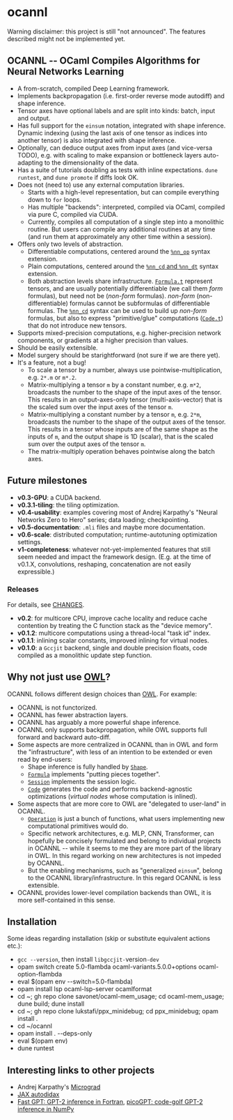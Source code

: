ocannl
======

Warning disclaimer: this project is still "not announced". The features described might not be implemented yet.

## OCANNL -- OCaml Compiles Algorithms for Neural Networks Learning

* A from-scratch, compiled Deep Learning framework.
* Implements backpropagation (i.e. first-order reverse mode autodiff) and shape inference.
* Tensor axes have optional labels and are split into kinds: batch, input and output.
* Has full support for the `einsum` notation, integrated with shape inference. Dynamic indexing (using the last axis of one tensor as indices into another tensor) is also integrated with shape inference.
* Optionally, can deduce output axes from input axes (and vice-versa TODO), e.g. with scaling to make expansion or bottleneck layers auto-adapting to the dimensionality of the data.
* Has a suite of tutorials doubling as tests with inline expectations. `dune runtest`, and `dune promote` if diffs look OK.
* Does not (need to) use any external computation libraries.
  * Starts with a high-level representation, but can compile everything down to `for` loops.
  * Has multiple "backends": interpreted, compiled via OCaml, compiled via pure C, compiled via CUDA.
  * Currently, compiles all computation of a single step into a monolithic routine. But users can compile any additional routines at any time (and run them at approximately any other time within a session).
* Offers only two levels of abstraction.
  * Differentiable computations, centered around the [`%nn_op`](lib/ppx_nn_op.ml) syntax extension.
  * Plain computations, centered around the [`%nn_cd` and `%nn_dt`](lib/ppx_nn_cd.ml) syntax extension.
  * Both abstraction levels share infrastructure. [`Formula.t`](lib/formula.ml) represent tensors, and are usually potentially differentiable (we call them _form_ formulas), but need not be (_non-form_ formulas). _non-form_ (non-differentiable) formulas cannot be subformulas of differentiable formulas. The [`%nn_cd`](lib/ppx_nn_cd.ml) syntax can be used to build up _non-form_ formulas, but also to express "primitive/glue" computations ([`Code.t`](lib/code.ml)) that do not introduce new tensors.
* Supports mixed-precision computations, e.g. higher-precision network components, or gradients at a higher precision than values.
* Should be easily extensible.
* Model surgery should be starightforward (not sure if we are there yet).
* It's a feature, not a bug!
  * To scale a tensor by a number, always use pointwise-multiplication, e.g. `2*.m` or `m*.2`.
  * Matrix-multiplying a tensor `m` by a constant number, e.g. `m*2`, broadcasts the number to the shape of the input axes of the tensor. This results in an output-axes-only tensor (multi-axis-vector) that is the scaled sum over the input axes of the tensor `m`.
  * Matrix-multiplying a constant number by a tensor `m`, e.g. `2*m`, broadcasts the number to the shape of the output axes of the tensor. This results in a tensor whose inputs are of the same shape as the inputs of `m`, and the output shape is 1D (scalar), that is the scaled sum over the output axes of the tensor `m`.
  * The matrix-multiply operation behaves pointwise along the batch axes.
  
## Future milestones

* **v0.3-GPU**: a CUDA backend.
* **v0.3.1-tiling**: the tiling optimization.
* **v0.4-usability**: examples covering most of Andrej Karpathy's "Neural Networks Zero to Hero" series; data loading; checkpointing.
* **v0.5-documentation**: `.mli` files and maybe more documentation.
* **v0.6-scale**: distributed computation; runtime-autotuning optimization settings.
* **v1-completeness**: whatever not-yet-implemented features that still seem needed and impact the framework design. (E.g. at the time of v0.1.X, convolutions, reshaping, concatenation are not easily expressible.)

### Releases

For details, see [CHANGES](CHANGES.md).

* **v0.2**: for multicore CPU, improve cache locality and reduce cache contention by treating the C function stack as the "device memory".
* **v0.1.2**: multicore computations using a thread-local "task id" index.
* **v0.1.1**: inlining scalar constants, improved inlining for virtual nodes.
* **v0.1.0**: a `Gccjit` backend, single and double precision floats, code compiled as a monolithic update step function.


## Why not just use [OWL](https://ocaml.xyz/)?

OCANNL follows different design choices than [OWL](https://ocaml.xyz/). For example:
* OCANNL is not functorized.
* OCANNL has fewer abstraction layers.
* OCANNL has arguably a more powerful shape inference.
* OCANNL only supports backpropagation, while OWL supports full forward and backward auto-diff.
* Some aspects are more centralized in OCANNL than in OWL and form the "infrastructure", with less of an intention to be extended or even read by end-users:
  * Shape inference is fully handled by [`Shape`](lib/shape.ml).
  * [`Formula`](lib/formula.ml) implements "putting pieces together".
  * [`Session`](lib/session.ml) implements the session logic.
  * [`Code`](lib/code.ml) generates the code and performs backend-agnostic optimizations (_virtual nodes_ whose computation is inlined).
* Some aspects that are more core to OWL are "delegated to user-land" in OCANNL.
  * [`Operation`](lib/operation.ml) is just a bunch of functions, what users implementing new computational primitives would do.
  * Specific network architectures, e.g. MLP, CNN, Transformer, can hopefully be concisely formulated and belong to individual projects in OCANNL -- while it seems to me they are more part of the library in OWL. In this regard working on new architectures is not impeded by OCANNL.
  * But the enabling mechanisms, such as "generalized `einsum`", belong to the OCANNL library/infrastructure. In this regard OCANNL is less extensible.
* OCANNL provides lower-level compilation backends than OWL, it is more self-contained in this sense.

## Installation

Some ideas regarding installation (skip or substitute equivalent actions etc.):
* `gcc --version`, then install `libgccjit-`version`-dev`
* opam switch create 5.0-flambda ocaml-variants.5.0.0+options ocaml-option-flambda
* eval $(opam env --switch=5.0-flambda)
* opam install lsp ocaml-lsp-server ocamlformat
* cd ~; gh repo clone savonet/ocaml-mem_usage; cd ocaml-mem_usage; dune build; dune install
* cd ~; gh repo clone lukstafi/ppx_minidebug; cd ppx_minidebug; opam install .
* cd ~/ocannl
* opam install . --deps-only
* eval $(opam env)
* dune runtest

## Interesting links to other projects

* Andrej Karpathy's [Micrograd](https://github.com/karpathy/micrograd)
* [JAX autodidax](https://jax.readthedocs.io/en/latest/autodidax.html)
* [Fast GPT: GPT-2 inference in Fortran](https://github.com/certik/fastGPT/), [picoGPT: code-golf GPT-2 inference in NumPy](https://github.com/jaymody/picoGPT)